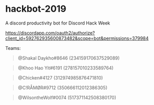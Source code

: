 # hackbot-2019
A discord productivity bot for Discord Hack Week

https://discordapp.com/oauth2/authorize?client_id=592762935600873482&scope=bot&permissions=379984

Teams:

>@Shakal Daykho#8646 (234159170637529089)

>@Khoo Hao Yit#6191 (278157010233589764)

>@Chicken#4127 (312974985876471810)

>@C!RÅMØR#9712 (350666112012386305)

>@WilsontheWolf#0074 (517371142508380170)
